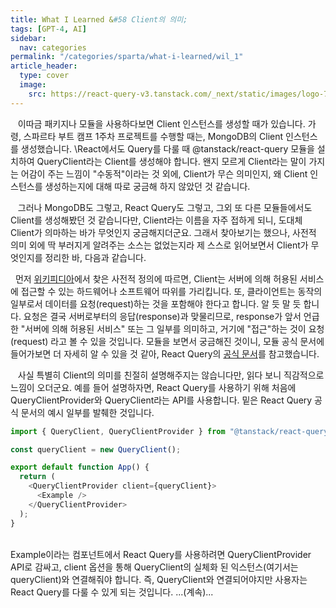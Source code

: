 ```yaml
---
title: What I Learned &#58 Client의 의미;
tags: [GPT-4, AI]
sidebar:
  nav: categories
permalink: "/categories/sparta/what-i-learned/wil_1"
article_header:
  type: cover
  image:
    src: https://react-query-v3.tanstack.com/_next/static/images/logo-7a7896631260eebffcb031765854375b.svg
---
```


<!--more-->

&nbsp;&nbsp; 이따금 패키지나 모듈을 사용하다보면 Client 인스턴스를 생성할 때가 있습니다. 가령, 스파르타 부트 캠프 1주차 프로젝트를 수행할 때는, MongoDB의 Client 인스턴스를 생성했습니다. \React에서도 Query를 다룰 때 @tanstack/react-query 모듈을 설치하여 QueryClient라는 Client를 생성해야 합니다. 왠지 모르게 Client라는 말이 가지는 어감이 주는 느낌이 "수동적"이라는 것 외에, Client가 무슨 의미인지, 왜 Client 인스턴스를 생성하는지에 대해 따로 궁금해 하지 않았던 것 같습니다.

&nbsp;&nbsp; 그러나 MongoDB도 그렇고, React Query도 그렇고, 그외 또 다른 모듈들에서도 Client를 생성해봤던 것 같습니다만, Client라는 이름을 자주 접하게 되니, 도대체 Client가 의마하는 바가 무엇인지 궁금해지더군요. 그래서 찾아보기는 했으나, 사전적 의미 외에 딱 부러지게 알려주는 소스는 없었는지라 제 스스로 읽어보면서 Client가 무엇인지를 정리한 바, 다음과 같습니다.

&nbsp;&nbsp;먼저 [위키피디아](<https://en.wikipedia.org/wiki/Client_(computing)>)에서 찾은 사전적 정의에 따르면, Client는 서버에 의해 허용된 서비스에 접근할 수 있는 하드웨어나 소프트웨어 따위를 가리킵니다. 또, 클라이언트는 동작의 일부로서 데이터를 요청(request)하는 것을 포함해야 한다고 합니다. 알 듯 말 듯 합니다. 요청은 결국 서버로부터의 응답(response)과 맞물리므로, response가 앞서 언급한 "서버에 의해 허용된 서비스" 또는 그 일부를 의미하고, 거기에 "접근"하는 것이 요청(request)
라고 볼 수 있을 것입니다. 모듈을 보면서 궁금해진 것이니, 모듈 공식 문서에 들어가보면 더 자세히 알 수 있을 것 같아, React Query의 [공식 문서](https://tanstack.com/query/latest/docs/react/overview)를 참고했습니다.

&nbsp;&nbsp; 사실 특별히 Client의 의미를 친절히 설명해주지는 않습니다만, 읽다 보니 직감적으로 느낌이 오더군요. 예를 들어 설명하자면, React Query를 사용하기 위해 처음에 QueryClientProvider와 QueryClient라는 API를 사용합니다. 밑은 React Query 공식 문서의 예시 일부를 발췌한 것입니다.
<br/>

```javascript
import { QueryClient, QueryClientProvider } from "@tanstack/react-query";

const queryClient = new QueryClient();

export default function App() {
  return (
    <QueryClientProvider client={queryClient}>
      <Example />
    </QueryClientProvider>
  );
}
```

<br/>
Example이라는 컴포넌트에서 React Query를 사용하려면 QueryClientProvider API로 감싸고, client 옵션을 통해 QueryClient의 실체화 된 익스턴스(여기서는 queryClient)와 연결해줘야 합니다. 즉, QueryClient와 연결되어야지만 사용자는 React Query를 다룰 수 있게 되는 것입니다. ...(계속)...
